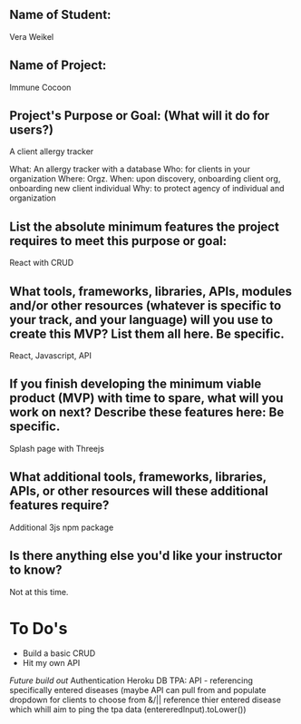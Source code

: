 ## Name of Student:
Vera Weikel 

## Name of Project:
Immune Cocoon

## Project's Purpose or Goal: (What will it do for users?)
A client allergy tracker

What: An allergy tracker with a database
Who: for clients in your organization
Where: Orgz.
When: upon discovery,  onboarding client org, onboarding new client individual
Why: to protect agency of individual and organization

## List the absolute minimum features the project requires to meet this purpose or goal: 
React with CRUD

## What tools, frameworks, libraries, APIs, modules and/or other resources (whatever is specific to your track, and your language) will you use to create this MVP? List them all here. Be specific.

React, Javascript, API

## If you finish developing the minimum viable product (MVP) with time to spare, what will you work on next? Describe these features here: Be specific.
Splash page with Threejs

## What additional tools, frameworks, libraries, APIs, or other resources will these additional features require?
Additional 3js npm package

## Is there anything else you'd like your instructor to know?
Not at this time.

# To Do's 

* Build a basic CRUD
* Hit my own API

_Future build out_
Authentication
Heroku
DB
TPA: API - referencing specifically entered diseases (maybe API can pull from and populate dropdown for clients to choose from &/|| reference thier entered disease which whill aim to ping the tpa data (entereredInput).toLower())

